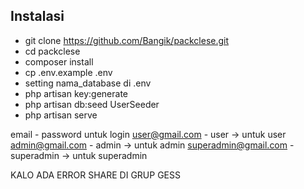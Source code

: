 ## Instalasi
- git clone https://github.com/Bangik/packclese.git
- cd packclese
- composer install
- cp .env.example .env
- setting nama_database di .env
- php artisan key:generate
- php artisan db:seed UserSeeder
- php artisan serve

email - password untuk login
user@gmail.com - user -> untuk user
admin@gmail.com - admin -> untuk admin
superadmin@gmail.com - superadmin -> untuk superadmin

KALO ADA ERROR SHARE DI GRUP GESS
